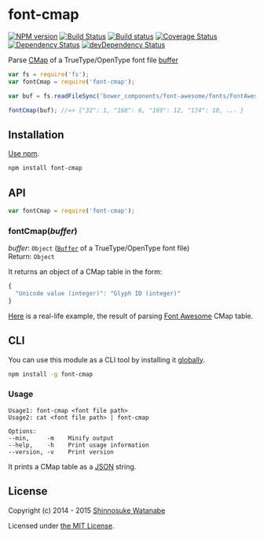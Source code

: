 # font-cmap

[![NPM version](https://img.shields.io/npm/v/font-cmap.svg)](https://www.npmjs.com/package/font-cmap)
[![Build Status](https://travis-ci.org/shinnn/node-font-cmap.svg?branch=master)](https://travis-ci.org/shinnn/node-font-cmap)
[![Build status](https://ci.appveyor.com/api/projects/status/71pgh750h4tnf30i?svg=true)](https://ci.appveyor.com/project/ShinnosukeWatanabe/node-font-cmap)
[![Coverage Status](https://img.shields.io/coveralls/shinnn/node-font-cmap.svg)](https://coveralls.io/r/shinnn/node-font-cmap)
[![Dependency Status](https://img.shields.io/david/shinnn/node-font-cmap.svg?label=deps)](https://david-dm.org/shinnn/node-font-cmap)
[![devDependency Status](https://img.shields.io/david/dev/shinnn/node-font-cmap.svg?label=devDeps)](https://david-dm.org/shinnn/node-font-cmap#info=devDependencies)

Parse [CMap](http://www.microsoft.com/typography/otspec/cmap.htm) of a TrueType/OpenType font file [buffer][buffer]

```javascript
var fs = require('fs');
var fontCmap = require('font-cmap');

var buf = fs.readFileSync('bower_components/font-awesome/fonts/FontAwesome.otf');

fontCmap(buf); //=> {"32": 1, "168": 6, "169": 12, "174": 10, ... }
```

## Installation

[Use npm](https://docs.npmjs.com/cli/install).

```sh
npm install font-cmap
```

## API

```javascript
var fontCmap = require('font-cmap');
```

### fontCmap(*buffer*)

*buffer*: `Object` ([`Buffer`][buffer] of a TrueType/OpenType font file)  
Return: `Object`

It returns an object of a CMap table in the form:

```javascript
{
  "Unicode value (integer)": "Glyph ID (integer)"
}
```

[Here](https://raw.githubusercontent.com/shinnn/node-font-cmap/master/test/fixture.json) is a real-life example, the result of parsing [Font Awesome](https://fortawesome.github.io/Font-Awesome/) CMap table.

## CLI

You can use this module as a CLI tool by installing it [globally](https://docs.npmjs.com/files/folders#global-installation).

```sh
npm install -g font-cmap
```

### Usage

```
Usage1: font-cmap <font file path>
Usage2: cat <font file path> | font-cmap

Options:
--min,     -m    Minify output
--help,    -h    Print usage information
--version, -v    Print version
```

It prints a CMap table as a [JSON](http://www.json.org/) string.

## License

Copyright (c) 2014 - 2015 [Shinnosuke Watanabe](https://github.com/shinnn)

Licensed under [the MIT License](./LICENSE).

[buffer]: https://nodejs.org/api/buffer.html#buffer_buffer
